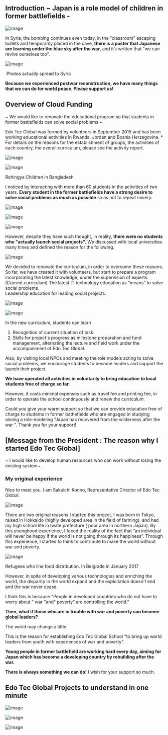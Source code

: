 ## Introduction ~ Japan is a role model of children in former battlefields -

![image](./data/projects/02_edotech2/1-en.jpg)

In Syria, the bombing continues even today, in the "classroom" escaping bullets and temporarily placed in the cave, **there is a poster that Japanese are learning under the blue sky after the war**, and it’s written that "we can revive ourselves too".

![image](./data/projects/02_edotech2/2.jpg)

 Photos actually spread to Syria

**Because we experienced postwar reconstruction, we have many things that we can do for world peace. Please support us!**


## Overview of Cloud Funding

~ We would like to renovate the educational program so that students in former battlefields can solve social problems ~

Edo Tec Global was formed by volunteers in September 2015 and has been working educational activities in Rwanda, Jordan and Bosnia Herzegovina.
\* For details on the reasons for the establishment of groups, the activities of each country, the overall curriculum, please see the activity report.

![image](./data/projects/02_edotech2/3-en.jpg)

![image](./data/projects/02_edotech2/4.jpg)

Rohingya Children in Bangladesh

I noticed by interacting with more than 60 students in the activities of two years. **Every student in the former battlefields have a strong desire to solve social problems as much as possible** so as not to repeat misery.

![image](./data/projects/02_edotech2/5-en.jpg)

![image](./data/projects/02_edotech2/6-en.jpg)

![image](./data/projects/02_edotech2/7-en.jpg)

However, despite they have such thought, in reality, **there were no students who "actually launch social projects".**
We discussed with local universities many times and defined the reason for the following.

![image](./data/projects/02_edotech2/8-en.jpg)

We decided to renovate the curriculum, in order to overcome these reasons. So far, we have created it with volunteers, but start to prepare a program incorporating the latest knowledge, under the supervision of experts. (Current curriculum)
The latest IT technology education as “means” to solve social problems.  
Leadership education for leading social projects.

![image](./data/projects/02_edotech2/9-en.jpg)

![image](./data/projects/02_edotech2/10-en.jpg)

In the new curriculum, students can learn 

1. Recognition of current situation of task
2. Skills for project's progress as milestone preparation and fund management, alternating the lecture and field work under the accompaniment of Edo Tec Global. 

Also, by visiting local NPOs and meeting the role models acting to solve social problems, we encourage students to become leaders and support the launch their project.

**We have operated all activities in voluntarily to bring education to local students free of charge so far.**

However, it costs minimal expenses such as travel fee and printing fee, in order to operate the school continuously and renew the curriculum.

Could you give your warm support so that we can provide education free of charge to students in former battlefields who are engaged in studying aiming a role-modeling "Japan has recovered from the wilderness after the war ".
Thank you for your support!

## \[Message from the President : The reason why I started Edo Tec Global\]

~ I would like to develop human resources who can work without losing the existing system~.

### My original experience

Nice to meet you. I am Sakuichi Konno, Representative Director of Edo Tec Global. 

![image](./data/projects/02_edotech2/11.jpg)

There are two original reasons I started this project.
I was born in Tokyo, raised in Hokkaido (highly developed area in the field of farming), and had my high school life in Iwate prefecture ( poor area in northern Japan). By this younghood experience, I faced the reality of the fact that “an individual will never be happy if the world is not going through its happiness”. 
Through this experience, I started to think to contribute to make the world without war and poverty.

![image](./data/projects/02_edotech2/12.jpg)

Refugees who line food distribution. In Belgrade in January 2017

However, in spite of developing various technologies and enriching the world, the disparity in the world expand and the exploitation doesn't end and the war never cease.

I think this is because "People in developed countries who do not have to worry about " war "and" poverty” are controlling the world."

**Then, what if those who are in trouble with war and poverty can become global leaders?**

The world may change a little.

This is the reason for establishing Edo Tec Global School "to bring up world leaders from youth with experiences of war and poverty".

**Young people in former battlefield are working hard every day, aiming for Japan which has become a developing country by rebuilding after the war.**

**There is always something we can do!**
I wish for your support so much.

## Edo Tec Global Projects to understand in one minute

![image](./data/projects/02_edotech2/13-en.jpg)

![image](./data/projects/02_edotech2/14-en.jpg)

![image](./data/projects/02_edotech2/15-en.jpg)
